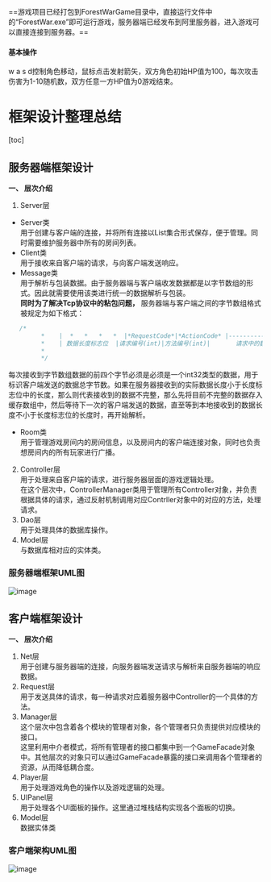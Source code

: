 ==游戏项目已经打包到ForestWarGame目录中，直接运行文件中的“ForestWar.exe”即可运行游戏，服务器端已经发布到阿里服务器，进入游戏可以直接连接到服务器。==
 
#### 基本操作
w a s d控制角色移动，鼠标点击发射箭矢，双方角色初始HP值为100，每次攻击伤害为1-10随机数，双方任意一方HP值为0游戏结束。




框架设计整理总结
================
[toc]

服务器端框架设计
----------------
**一、 层次介绍**  

1. Server层
- Server类  
用于创建与客户端的连接，并将所有连接以List集合形式保存，便于管理。同时需要维护服务器中所有的房间列表。
- Client类  
用于接收来自客户端的请求，与向客户端发送响应。
- Message类  
用于解析与包装数据。由于服务器端与客户端收发数据都是以字节数组的形式。因此就需要使用该类进行统一的数据解析与包装。  
**同时为了解决Tcp协议中的粘包问题，** 服务器端与客户端之间的字节数组格式被规定为如下格式：
```c
   /*
         *    |  *   *   *   *  |*RequestCode*|*ActionCode* |------------data-----------------|
         *    | 数据长度标志位  |请求编号(int)|方法编号(int)|       请求中的数据内容          |
         *    
         */
```
每次接收到字节数组数据的前四个字节必须是必须是一个int32类型的数据，用于标识客户端发送的数据总字节数。如果在服务器接收到的实际数据长度小于长度标志位中的长度，那么则代表接收到的数据不完整，那么先将目前不完整的数据存入缓存数组中，然后等待下一次的客户端发送的数据，直至等到本地接收到的数据长度不小于长度标志位的长度时，再开始解析。

- Room类  
用于管理游戏房间内的房间信息，以及房间内的客户端连接对象，同时也负责想房间内的所有玩家进行广播。

2. Controller层  
用于处理来自客户端的请求，进行服务器层面的游戏逻辑处理。  
在这个层次中，ControllerManager类用于管理所有Controller对象，并负责根据具体的请求，通过反射机制调用对应Contrller对象中的对应的方法，处理请求。
3. Dao层  
用于处理具体的数据库操作。
4. Model层  
与数据库相对应的实体类。
### 服务器端框架UML图  
![image](https://note.youdao.com/yws/api/personal/file/267971D0E61B422AA79BEBE2DECC33B5?method=download&shareKey=9a52841fbed1fa6e9698851bd9e3822e)

客户端框架设计
----------------
**一、 层次介绍** 
1. Net层  
用于创建与服务器端的连接，向服务器端发送请求与解析来自服务器端的响应数据。
2. Request层  
用于发送具体的请求，每一种请求对应着服务器中Controller的一个具体的方法。
3. Manager层  
这个层次中包含着各个模块的管理者对象，各个管理者只负责提供对应模块的接口。  
这里利用中介者模式，将所有管理者的接口都集中到一个GameFacade对象中。其他层次的对象只可以通过GameFacade暴露的接口来调用各个管理者的资源，从而降低耦合度。
4. Player层  
用于处理游戏角色的操作以及游戏逻辑的处理。
5. UIPanel层  
 用于处理各个UI面板的操作。这里通过堆栈结构实现各个面板的切换。
6. Model层  
 数据实体类

### 客户端架构UML图
![image](https://note.youdao.com/yws/api/personal/file/412A62B2C2854B75A849B21AAAFA3CB3?method=download&shareKey=d23e256a3b9b05b129a69b39e453eb6a)
